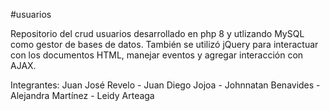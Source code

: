 #usuarios

Repositorio del crud usuarios desarrollado en php 8 y utlizando MySQL como gestor 
de bases de datos. También se utilizó jQuery para interactuar con los documentos HTML,
manejar eventos y agregar interacción con AJAX.

Integrantes: Juan José Revelo - Juan Diego Jojoa - Johnnatan Benavides - Alejandra Martínez - Leidy Arteaga